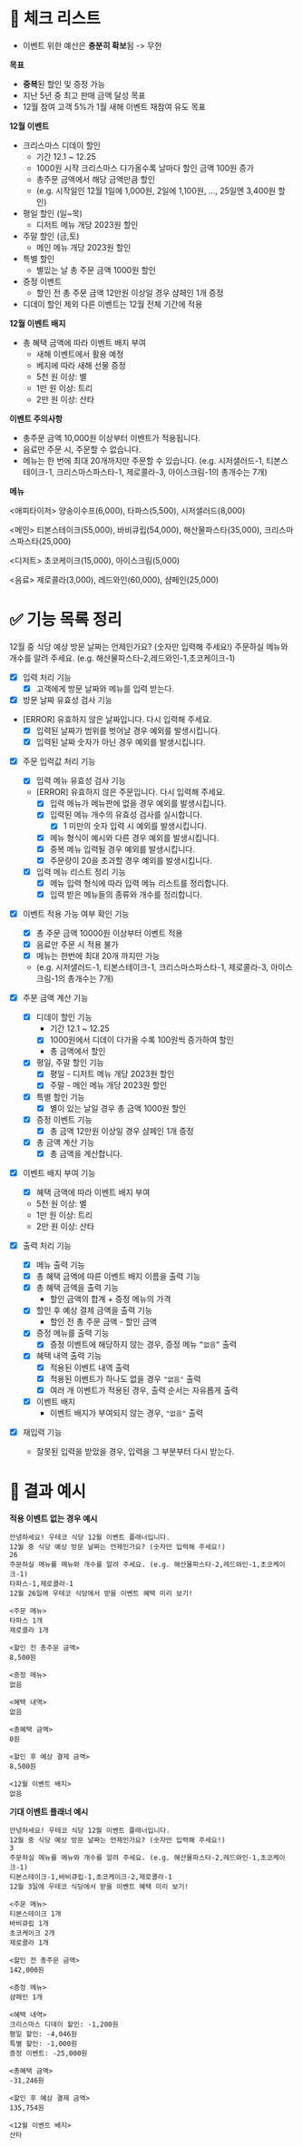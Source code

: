# **🤔 체크 리스트**

- 이벤트 위한 예산은 **충분히 확보**됨 -> 무한

**목표**

- **중복**된 할인 및 증정 가능
- 지난 5년 중 최고 판매 금액 달성 목표
- 12월 참여 고객 5%가 1월 새해 이벤트 재참여 유도 목표

**12월 이벤트**

- 크리스마스 디데이 할인
    - 기간 12.1 ~ 12.25
    - 1000원 시작 크리스마스 다가올수록 날마다 할인 금액 100원 증가
    - 총주문 금액에서 해당 금액만큼 할인
    - (e.g. 시작일인 12월 1일에 1,000원, 2일에 1,100원, ..., 25일엔 3,400원 할인)
- 평일 할인 (일~목)
    - 디저트 메뉴 개당 2023원 할인
- 주말 할인 (금,토)
    - 메인 메뉴 개당 2023원 할인
- 특별 할인
    - 별있는 날 총 주문 금액 1000원 할인
- 증정 이벤트
    - 할인 전 총 주문 금액 12만원 이상일 경우 샴페인 1개 증정
- 디데이 할인 제외 다른 이벤트는 12월 전체 기간에 적용

**12월 이벤트 배지**

- 총 혜택 금액에 따라 이벤트 배지 부여
    - 새해 이벤트에서 활용 예정
    - 베지에 따라 새해 선물 증정
    - 5천 원 이상: 별
    - 1만 원 이상: 트리
    - 2만 원 이상: 산타

**이벤트 주의사항**

- 총주문 금액 10,000원 이상부터 이벤트가 적용됩니다.
- 음료만 주문 시, 주문할 수 없습니다.
- 메뉴는 한 번에 최대 20개까지만 주문할 수 있습니다.
  (e.g. 시저샐러드-1, 티본스테이크-1, 크리스마스파스타-1, 제로콜라-3, 아이스크림-1의 총개수는 7개)

**메뉴**

<애피타이저>
양송이수프(6,000), 타파스(5,500), 시저샐러드(8,000)

<메인>
티본스테이크(55,000), 바비큐립(54,000), 해산물파스타(35,000), 크리스마스파스타(25,000)

<디저트>
초코케이크(15,000), 아이스크림(5,000)

<음료>
제로콜라(3,000), 레드와인(60,000), 샴페인(25,000)

# **✅ 기능 목록 정리**

12월 중 식당 예상 방문 날짜는 언제인가요? (숫자만 입력해 주세요!)
주문하실 메뉴와 개수를 알려 주세요. (e.g. 해산물파스타-2,레드와인-1,초코케이크-1)

- [x]  입력 처리 기능
    - [x]  고객에게 방문 날짜와 메뉴를 입력 받는다.

- [x]  방문 날짜 유효성 검사 기능
- [ERROR] 유효하지 않은 날짜입니다. 다시 입력해 주세요.
    - [x]  입력된 날짜가 범위를 벗어날 경우 예외를 발생시킵니다.
    - [x]  입력된 날짜 숫자가 아닌 경우 예외를 발생시킵니다.

- [x] 주문 입력값 처리 기능
    - [x] 입력 메뉴 유효성 검사 기능
    - [ERROR] 유효하지 않은 주문입니다. 다시 입력해 주세요.
        - [x]  입력 메뉴가 메뉴판에 없을 경우 예외를 발생시킵니다.
        - [x]  입력된 메뉴 개수의 유효성 검사를 실시합니다.
            - [x]  1 미만의 숫자 입력 시 예외를 발생시킵니다.
        - [x]  메뉴 형식이 예시와 다른 경우 예외를 발생시킵니다.
        - [x]  중복 메뉴 입력될 경우 예외를 발생시킵니다.
        - [x]  주문량이 20을 초과할 경우 예외를 발생시킵니다.
    - [x] 입력 메뉴 리스트 정리 기능
        - [x] 메뉴 입력 형식에 따라 입력 메뉴 리스트를 정리합니다.
        - [x] 입력 받은 메뉴들의 종류와 개수를 정리합니다.

- [x]  이벤트 적용 가능 여부 확인 기능
    - [x]  총 주문 금액 10000원 이상부터 이벤트 적용
    - [x]  음료만 주문 시 적용 불가
    - [x]  메뉴는 한번에 최대 20개 까지만 가능
    - (e.g. 시저샐러드-1, 티본스테이크-1, 크리스마스파스타-1, 제로콜라-3, 아이스크림-1의 총개수는 7개)
- [x]  주문 금액 계산 기능
    - [x]  디데이 할인 기능
        - 기간 12.1 ~ 12.25
        - [x]  1000원에서 디데이 다가올 수록 100원씩 증가하여 할인
        - 총 금액에서 할인
    - [x]  평일, 주말 할인 기능
        - [x]  평일 - 디저트 메뉴 개당 2023원 할인
        - [x]  주말 - 메인 메뉴 개당 2023원 할인
    - [x]  특별 할인 기능
        - [x]  별이 있는 날일 경우 총 금액 1000원 할인
    - [x]  증정 이벤트 기능
        - [x]  총 금액 12만원 이상일 경우 샴페인 1개 증정
    - [x]  총 금액 계산 기능
        - [x]  총 금액을 계산합니다.
- [x]  이벤트 배지 부여 기능
    - [x]  혜택 금액에 따라 이벤트 배지 부여
    - 5천 원 이상: 별
    - 1만 원 이상: 트리
    - 2만 원 이상: 산타

- [x]  출력 처리 기능
    - [x]  메뉴 출력 기능
    - [x]  총 혜택 금액에 따른 이벤트 배지 이름을 출력 기능
    - [x]  총 혜택 금액을 출력 기능
        - 할인 금액의 합계 + 증정 메뉴의 가격
    - [x]  할인 후 예상 결제 금액을 출력 기능
        - 할인 전 총 주문 금액 - 할인 금액
    - [x]  증정 메뉴를 출력 기능
        - [x]  증정 이벤트에 해당하지 않는 경우, 증정 메뉴 `”없음”` 출력
    - [x]  혜택 내역 출력 기능
        - [x]  적용된 이벤트 내역 출력
        - [x]  적용된 이벤트가 하나도 없을 경우 `"없음"` 출력
        - [x]  여러 개 이벤트가 적용된 경우, 출력 순서는 자유롭게 출력
    - [x]  이벤트 배지
        - 이벤트 배지가 부여되지 않는 경우, `"없음"` 출력
- [x] 재입력 기능
    - 잘못된 입력을 받았을 경우, 입력을 그 부분부터 다시 받는다.

# 🎯 결과 예시

**적용 이벤트 없는 경우 예시**

```
안녕하세요! 우테코 식당 12월 이벤트 플래너입니다.
12월 중 식당 예상 방문 날짜는 언제인가요? (숫자만 입력해 주세요!)
26
주문하실 메뉴를 메뉴와 개수를 알려 주세요. (e.g. 해산물파스타-2,레드와인-1,초코케이크-1)
타파스-1,제로콜라-1
12월 26일에 우테코 식당에서 받을 이벤트 혜택 미리 보기!

<주문 메뉴>
타파스 1개
제로콜라 1개

<할인 전 총주문 금액>
8,500원

<증정 메뉴>
없음

<혜택 내역>
없음

<총혜택 금액>
0원

<할인 후 예상 결제 금액>
8,500원

<12월 이벤트 배지>
없음

```

**기대 이벤트 플래너 예시**

```
안녕하세요! 우테코 식당 12월 이벤트 플래너입니다.
12월 중 식당 예상 방문 날짜는 언제인가요? (숫자만 입력해 주세요!)
3
주문하실 메뉴를 메뉴와 개수를 알려 주세요. (e.g. 해산물파스타-2,레드와인-1,초코케이크-1)
티본스테이크-1,바비큐립-1,초코케이크-2,제로콜라-1
12월 3일에 우테코 식당에서 받을 이벤트 혜택 미리 보기!

<주문 메뉴>
티본스테이크 1개
바비큐립 1개
초코케이크 2개
제로콜라 1개

<할인 전 총주문 금액>
142,000원

<증정 메뉴>
샴페인 1개

<혜택 내역>
크리스마스 디데이 할인: -1,200원
평일 할인: -4,046원
특별 할인: -1,000원
증정 이벤트: -25,000원

<총혜택 금액>
-31,246원

<할인 후 예상 결제 금액>
135,754원

<12월 이벤트 배지>
산타

```
